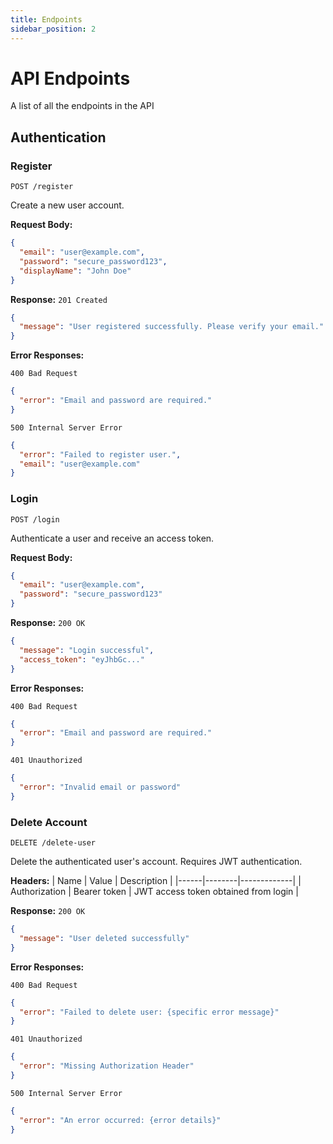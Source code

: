 ```yaml
---
title: Endpoints
sidebar_position: 2
---
```


# API Endpoints

A list of all the endpoints in the API

## Authentication

### Register
```http
POST /register
```

Create a new user account.

**Request Body:**
```json
{
  "email": "user@example.com",
  "password": "secure_password123",
  "displayName": "John Doe"
}
```

**Response:** `201 Created`
```json
{
  "message": "User registered successfully. Please verify your email."
}
```

**Error Responses:**

`400 Bad Request`
```json
{
  "error": "Email and password are required."
}
```

`500 Internal Server Error`
```json
{
  "error": "Failed to register user.",
  "email": "user@example.com"
}
```

### Login
```http
POST /login
```

Authenticate a user and receive an access token.

**Request Body:**
```json
{
  "email": "user@example.com",
  "password": "secure_password123"
}
```

**Response:** `200 OK`
```json
{
  "message": "Login successful",
  "access_token": "eyJhbGc..."
}
```

**Error Responses:**

`400 Bad Request`
```json
{
  "error": "Email and password are required."
}
```

`401 Unauthorized`
```json
{
  "error": "Invalid email or password"
}
```

### Delete Account
```http
DELETE /delete-user
```

Delete the authenticated user's account. Requires JWT authentication.

**Headers:**
| Name | Value | Description |
|------|--------|-------------|
| Authorization | Bearer token | JWT access token obtained from login |

**Response:** `200 OK`
```json
{
  "message": "User deleted successfully"
}
```

**Error Responses:**

`400 Bad Request`
```json
{
  "error": "Failed to delete user: {specific error message}"
}
```

`401 Unauthorized`
```json
{
  "error": "Missing Authorization Header"
}
```

`500 Internal Server Error`
```json
{
  "error": "An error occurred: {error details}"
}
```